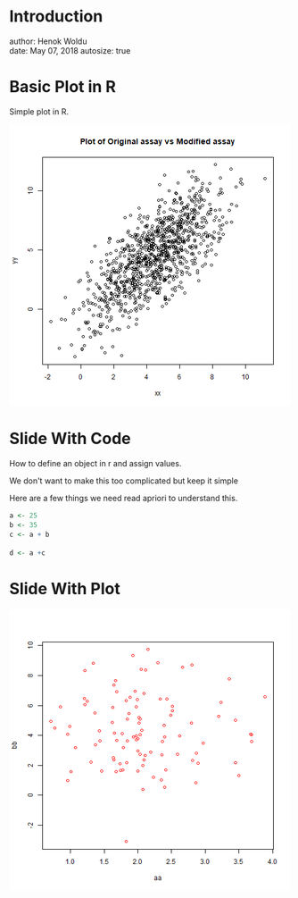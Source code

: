 Introduction
========================================================
author:  Henok Woldu  
date:    May 07, 2018
autosize: true

Basic Plot in R
========================================================

Simple plot in R.

![plot of chunk unnamed-chunk-1](Introduction-figure/unnamed-chunk-1-1.png)


Slide With Code
========================================================
How to define an object in r and assign values.

We don't want to make this too complicated but keep it simple

Here are a few things we need read apriori to understand this.



```r
a <- 25
b <- 35
c <- a + b

d <- a +c
```

Slide With Plot
========================================================

![plot of chunk unnamed-chunk-3](Introduction-figure/unnamed-chunk-3-1.png)
